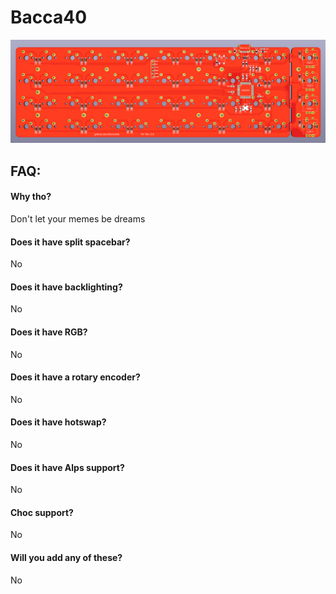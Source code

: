 # Bacca40
![alt text](https://github.com/dierickdie/Ori/blob/master/01_Ori_PCB.png)

## FAQ:
#### Why tho? 
Don't let your memes be dreams

#### Does it have split spacebar?
No

#### Does it have backlighting?
No

#### Does it have RGB?
No

#### Does it have a rotary encoder?
No

#### Does it have hotswap?
No

#### Does it have Alps support?
No

#### Choc support?
No

#### Will you add any of these?
No